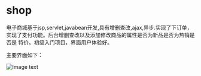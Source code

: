 # shop
电子商城基于jsp,servlet,javabean开发,具有增删查改,ajax,异步.实现了下订单，实现了支付功能。后台增删查改以及添加修改商品的属性是否为新品是否为热销是否是
特价。初级入门项目，界面用户体验好。

主要界面如下：

![Image text](https://github.com/gb1998/shop/blob/master/WebContent/images/goods/15.jpg)

